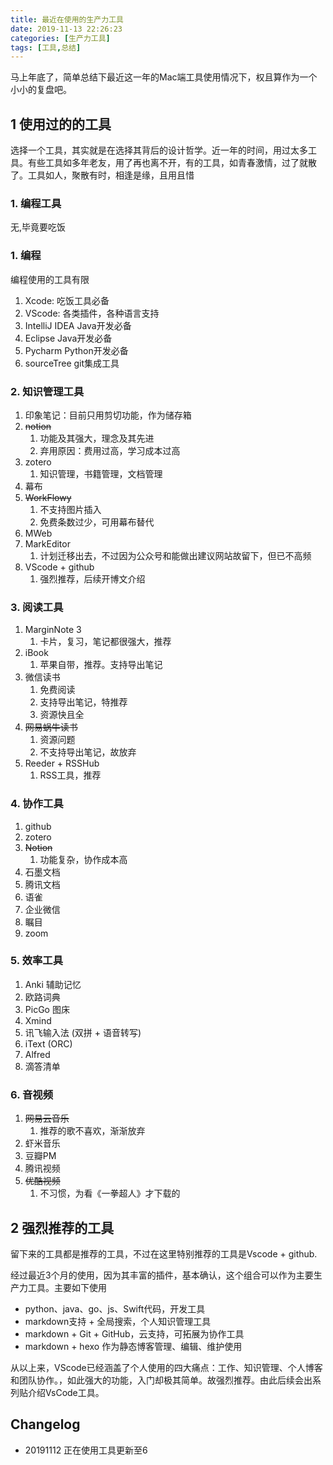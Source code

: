 ```yaml
---
title: 最近在使用的生产力工具
date: 2019-11-13 22:26:23
categories: [生产力工具]
tags: [工具,总结]
---
```


马上年底了，简单总结下最近这一年的Mac端工具使用情况下，权且算作为一个小小的复盘吧。

<!-- more -->

## 1 使用过的的工具

选择一个工具，其实就是在选择其背后的设计哲学。近一年的时间，用过太多工具。有些工具如多年老友，用了再也离不开，有的工具，如青春激情，过了就散了。工具如人，聚散有时，相逢是缘，且用且惜

### 1. 编程工具

无,毕竟要吃饭

### 1. 编程

编程使用的工具有限

1. Xcode: 吃饭工具必备
2. VScode: 各类插件，各种语言支持
3. IntelliJ IDEA  Java开发必备
4. Eclipse Java开发必备
5. Pycharm Python开发必备
6. sourceTree git集成工具

### 2. 知识管理工具

1. 印象笔记：目前只用剪切功能，作为储存箱
2. ~~notion~~
   1. 功能及其强大，理念及其先进
   2. 弃用原因：费用过高，学习成本过高
3. zotero
   1. 知识管理，书籍管理，文档管理
4. 幕布
5. ~~WorkFlowy~~
   1. 不支持图片插入
   2. 免费条数过少，可用幕布替代
6. MWeb
7. MarkEditor
   1. 计划迁移出去，不过因为公众号和能做出建议网站故留下，但已不高频
8. VScode + github
   1. 强烈推荐，后续开博文介绍  

### 3. 阅读工具

1. MarginNote 3
   1. 卡片，复习，笔记都很强大，推荐
2. iBook
   1. 苹果自带，推荐。支持导出笔记
3. 微信读书
   1. 免费阅读
   2. 支持导出笔记，特推荐
   3. 资源快且全
4. ~~网易蜗牛读书~~
   1. 资源问题
   2. 不支持导出笔记，故放弃
5. Reeder + RSSHub
   1. RSS工具，推荐

### 4. 协作工具

1. github
2. zotero
3. ~~Notion~~
   1. 功能复杂，协作成本高
4. 石墨文档
5. 腾讯文档
6. 语雀
7. 企业微信
8. 瞩目
9. zoom

### 5. 效率工具

1. Anki 辅助记忆
2. 欧路词典
3. PicGo 图床
4. Xmind
5. 讯飞输入法 (双拼 + 语音转写)
6. iText (ORC)
7. Alfred
8. 滴答清单

### 6. 音视频

1. ~~网易云音乐~~
   1. 推荐的歌不喜欢，渐渐放弃
2. 虾米音乐
3. 豆瓣PM
4. 腾讯视频
5. ~~优酷视频~~
   1. 不习惯，为看《一拳超人》才下载的

## 2 强烈推荐的工具

留下来的工具都是推荐的工具，不过在这里特别推荐的工具是Vscode + github.

经过最近3个月的使用，因为其丰富的插件，基本确认，这个组合可以作为主要生产力工具。主要如下使用

- python、java、go、js、Swift代码，开发工具
- markdown支持 + 全局搜索，个人知识管理工具
- markdown + Git + GitHub，云支持，可拓展为协作工具
- markdown + hexo 作为静态博客管理、编辑、维护使用

从以上来，VScode已经涵盖了个人使用的四大痛点：工作、知识管理、个人博客和团队协作。，如此强大的功能，入门却极其简单。故强烈推荐。由此后续会出系列贴介绍VsCode工具。

## Changelog

- 20191112 正在使用工具更新至6
